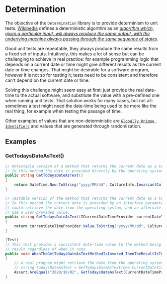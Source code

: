 # Determination #
The objective of the `Determination` library is to provide determinism to unit tests.  [Wikipedia](https://en.wikipedia.org/wiki/Main_Page) defines a deterministic algorithm as an [*algorithm which, given a particular input, will always produce the same output, with the underlying machine always passing through the same sequence of states*](https://en.wikipedia.org/wiki/Deterministic_algorithm).

Good unit tests are repeatable, they always produce the same results from a fixed set of inputs.  Intuitively, this makes a lot of sense but can be challenging to achieve in real practice: for example programming logic that depends on a current date or time might give different results as the current date or time changes.  That might be desirable for a software program, however it is not so for testing it; tests need to be consistent and therefore can't depend on the current date or time.

Solving this challenge might seem easy at first:  just provide the real date-time to the actual software, and substitute the value with a pre-defined one when running unit tests.  That solution works for many cases, but not all:  sometimes a test might need the date-time being used to be more like the real thing, for example when testing the passage of time.

Other examples of values that are non-deterministic are [`Globally Unique Identifiers`](https://en.wikipedia.org/wiki/Universally_unique_identifier) and values that are generated through randomization.

## Examples

### GetTodaysDateAsText()
```C#
// Untestable version of a method that returns the current date as a text string formatted as "yyyy/MM/dd".
// In this method the date is provided directly by the operating system making it unsuitable for unit tests.
public string GetTodaysDateAsText()
{
    return DateTime.Now.ToString("yyyy/MM/dd", CultureInfo.InvariantCulture);
}

// Testable version of the method that returns the current date as a text string formatted as "yyyy/MM/dd".
// In this method the current date is provided by an interface parameter.  An implementation of the interface 
// could retrieve the date from the operating system, and an alternate implementation could instead
// use a user-provided value.
public string GetTodaysDateAsText(ICurrentDateTimeProvider currentDateTimeProvider)
{
    return currentDateTimeProvider.Value.ToString("yyyy/MM/dd", CultureInfo.InvariantCulture);
}

[Test]
// This test provides a consistent date-time value to the method being tested. The test will always provide the same
// result regardless of when it runs.
public void WhenTheGetTodaysDateAsTextMethodIsInvoked_ThenTheResultIsTodaysDateFormatedAsAStringWithTheFormatYearMonthDay()
{
    // A real program might retrieve the date from the operating system by using:
    // string todaysDateAsText = GetTodaysDateAsText(new CurrentDateTimeProvider());
    Assert.AreEqual("2020/10/02", GetTodaysDateAsText(CurrentDateTimeProviderStub.Create(new DateTime(2020, 10, 2))));
}
```